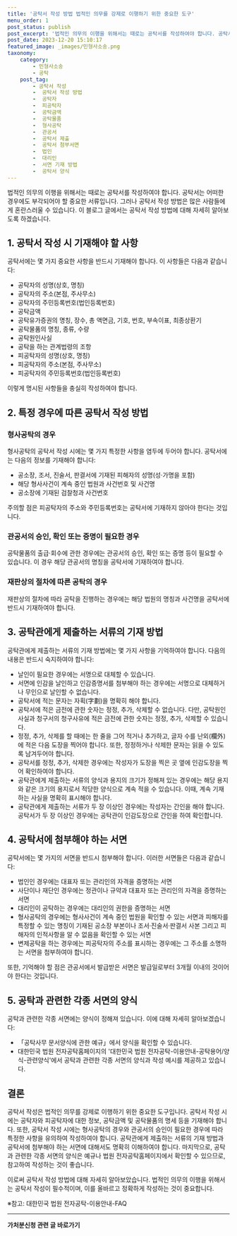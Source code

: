 ```yaml
---
title: '공탁서 작성 방법 법적인 의무를 강제로 이행하기 위한 중요한 도구'
menu_order: 1
post_status: publish
post_excerpt: '법적인 의무의 이행을 위해서는 때로는 공탁서를 작성하여야 합니다. 공탁서는 어떠한 경우에도 부각되어야 할 중요한 서류입니다. 그러나 공탁서 작성 방법은 많은 사람들에게 혼란스러울 수 있습니다. 이 블로그 글에서는 공탁서 작성 방법에 대해 자세히 알아보도록 하겠습니다.'
post_date: 2023-12-20 15:10:17
featured_image: _images/민형사소송.png
taxonomy:
    category:
        - 민형사소송
        - 공탁
    post_tag:
        - 공탁서 작성
        -  공탁서 작성 방법
        -  공탁자
        -  피공탁자
        -  공탁금액
        -  공탁물품
        -  형사공탁
        -  관공서
        -  공탁서 제출
        -  공탁서 첨부서면
        -  법인
        -  대리인
        -  서면 기재 방법
        -  공탁서 양식
---
```



법적인 의무의 이행을 위해서는 때로는 공탁서를 작성하여야 합니다. 공탁서는 어떠한 경우에도 부각되어야 할 중요한 서류입니다. 그러나 공탁서 작성 방법은 많은 사람들에게 혼란스러울 수 있습니다. 이 블로그 글에서는 공탁서 작성 방법에 대해 자세히 알아보도록 하겠습니다.

## 1. 공탁서 작성 시 기재해야 할 사항

공탁서에는 몇 가지 중요한 사항을 반드시 기재해야 합니다. 이 사항들은 다음과 같습니다:

- 공탁자의 성명(상호, 명칭)
- 공탁자의 주소(본점, 주사무소)
- 공탁자의 주민등록번호(법인등록번호)
- 공탁금액
- 공탁유가증권의 명칭, 장수, 총 액면금, 기호, 번호, 부속이표, 최종상환기
- 공탁물품의 명칭, 종류, 수량
- 공탁원인사실
- 공탁을 하는 관계법령의 조항
- 피공탁자의 성명(상호, 명칭)
- 피공탁자의 주소(본점, 주사무소)
- 피공탁자의 주민등록번호(법인등록번호)

이렇게 명시된 사항들을 충실히 작성하여야 합니다.

## 2. 특정 경우에 따른 공탁서 작성 방법

### 형사공탁의 경우

형사공탁의 공탁서 작성 시에는 몇 가지 특정한 사항을 염두에 두어야 합니다. 공탁서에는 다음의 정보를 기재해야 합니다:

- 공소장, 조서, 진술서, 판결서에 기재된 피해자의 성명(성·가명을 포함)
- 해당 형사사건이 계속 중인 법원과 사건번호 및 사건명
- 공소장에 기재된 검찰청과 사건번호

주의할 점은 피공탁자의 주소와 주민등록번호는 공탁서에 기재하지 않아야 한다는 것입니다.

### 관공서의 승인, 확인 또는 증명이 필요한 경우

공탁물품의 출급·회수에 관한 경우에는 관공서의 승인, 확인 또는 증명 등이 필요할 수 있습니다. 이 경우 해당 관공서의 명칭을 공탁서에 기재하여야 합니다.

### 재판상의 절차에 따른 공탁의 경우

재판상의 절차에 따라 공탁을 진행하는 경우에는 해당 법원의 명칭과 사건명을 공탁서에 반드시 기재하여야 합니다.

## 3. 공탁관에게 제출하는 서류의 기재 방법

공탁관에게 제출하는 서류의 기재 방법에는 몇 가지 사항을 기억하여야 합니다. 다음의 내용은 반드시 숙지하여야 합니다:

- 날인이 필요한 경우에는 서명으로 대체할 수 있습니다.
- 서면에 인감을 날인하고 인감증명서를 첨부해야 하는 경우에는 서명으로 대체하거나 무인으로 날인할 수 없습니다.
- 공탁서에 적는 문자는 자획(字劃)을 명확히 해야 합니다.
- 공탁서에 적은 금전에 관한 숫자는 정정, 추가, 삭제할 수 없습니다. 다만, 공탁원인사실과 청구서의 청구사유에 적은 금전에 관한 숫자는 정정, 추가, 삭제할 수 있습니다.
- 정정, 추가, 삭제를 할 때에는 한 줄을 그어 적거나 추가하고, 글자 수를 난외(欄外)에 적은 다음 도장을 찍어야 합니다. 또한, 정정하거나 삭제한 문자는 읽을 수 있도록 남겨두어야 합니다.
- 공탁서를 정정, 추가, 삭제한 경우에는 작성자가 도장을 찍은 곳 옆에 인감도장을 찍어 확인하여야 합니다.
- 공탁관에게 제출하는 서류의 양식과 용지의 크기가 정해져 있는 경우에는 해당 용지와 같은 크기의 용지로서 적당한 양식으로 계속 적을 수 있습니다. 이때, 계속 기재하는 사실을 명확히 표시해야 합니다.
- 공탁관에게 제출하는 서류가 두 장 이상인 경우에는 작성자는 간인을 해야 합니다. 공탁서가 두 장 이상인 경우에는 공탁관이 인감도장으로 간인을 하여 확인합니다.

## 4. 공탁서에 첨부해야 하는 서면

공탁서에는 몇 가지의 서면을 반드시 첨부해야 합니다. 이러한 서면들은 다음과 같습니다:

- 법인인 경우에는 대표자 또는 관리인의 자격을 증명하는 서면
- 사단이나 재단인 경우에는 정관이나 규약과 대표자 또는 관리인의 자격을 증명하는 서면
- 대리인이 공탁하는 경우에는 대리인의 권한을 증명하는 서면
- 형사공탁의 경우에는 형사사건이 계속 중인 법원을 확인할 수 있는 서면과 피해자를 특정할 수 있는 명칭이 기재된 공소장 부본이나 조서·진술서·판결서 사본 그리고 피해자의 인적사항을 알 수 없음을 확인할 수 있는 서면
- 변제공탁을 하는 경우에는 피공탁자의 주소를 표시하는 경우에는 그 주소를 소명하는 서면을 첨부하여야 합니다.

또한, 기억해야 할 점은 관공서에서 발급받은 서면은 발급일로부터 3개월 이내의 것이어야 한다는 것입니다.

## 5. 공탁과 관련한 각종 서면의 양식

공탁과 관련한 각종 서면에는 양식이 정해져 있습니다. 이에 대해 자세히 알아보겠습니다:

- 「공탁사무 문서양식에 관한 예규」에서 양식을 확인할 수 있습니다.
- 대한민국 법원 전자공탁홈페이지의 '대한민국 법원 전자공탁-이용안내-공탁용어/양식-관련양식'에서 공탁과 관련한 각종 서면의 양식과 작성 예시를 제공하고 있습니다.

## 결론

공탁서 작성은 법적인 의무를 강제로 이행하기 위한 중요한 도구입니다. 공탁서 작성 시에는 공탁자와 피공탁자에 대한 정보, 공탁금액 및 공탁물품의 명세 등을 기재해야 합니다. 또한, 공탁서 작성 시에는 형사공탁의 경우와 관공서의 승인이 필요한 경우에 따라 특정한 사항을 유의하여 작성하여야 합니다. 공탁관에게 제출하는 서류의 기재 방법과 공탁서에 첨부해야 하는 서면에 대해서도 명확히 이해하여야 합니다. 마지막으로, 공탁과 관련한 각종 서면의 양식은 예규나 법원 전자공탁홈페이지에서 확인할 수 있으므로, 참고하여 작성하는 것이 좋습니다.

이로써 공탁서 작성 방법에 대해 자세히 알아보았습니다. 법적인 의무의 이행을 위해서는 공탁서 작성이 필수적이며, 이를 올바르고 정확하게 작성하는 것이 중요합니다.

※참고: 대한민국 법원 전자공탁-이용안내-FAQ


<!-- wp:separator -->
<hr class="wp-block-separator has-alpha-channel-opacity"/>
<!-- /wp:separator -->

<!-- wp:group {"backgroundColor":"base","layout":{"type":"constrained"}} -->
<div class="wp-block-group has-base-background-color has-background"><!-- wp:paragraph {"align":"center","fontSize":"medium"} -->
<p class="has-text-align-center has-large-font-size"><strong>가처분신청 관련 글 바로가기</strong></p>
<!-- /wp:paragraph -->


<!-- wp:latest-posts
{"categories":[{"id":14597,"count":19,"description":"","link":"https://uknowlaw.com/category/%ea%b0%80%ec%b2%98%eb%b6%84%ec%8b%a0%ec%b2%ad/","name":"가처분신청","slug":"가처분신청","taxonomy":"category","parent":0,"meta":[],"_links":{"self":[{"href":"https://uknowlaw.com/wp-json/wp/v2/categories/14597"}],"collection":[{"href":"https://uknowlaw.com/wp-json/wp/v2/categories"}],"about":[{"href":"https://uknowlaw.com/wp-json/wp/v2/taxonomies/category"}],"wp:post_type":[{"href":"https://uknowlaw.com/wp-json/wp/v2/posts?categories=14597"}],"curies":[{"name":"wp","href":"https://api.w.org/{rel}","templated":true}]}}],"postsToShow":100,"excerptLength":28,"postLayout":"grid","columns":2,"featuredImageAlign":"left","featuredImageSizeSlug":"large","fontSize":"small"} /--></div>
<!-- /wp:group -->